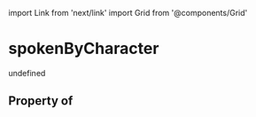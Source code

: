 import Link from 'next/link'
import Grid from '@components/Grid'

# spokenByCharacter

undefined

## Property of



